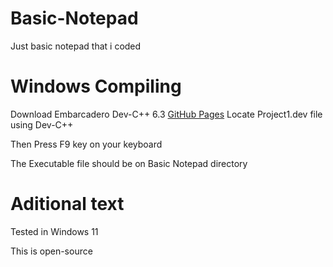 # Basic-Notepad
 Just basic notepad that i coded
# Windows Compiling
 Download Embarcadero Dev-C++ 6.3
[GitHub Pages](https://github.com/Embarcadero/Dev-Cpp/releases)
 Locate Project1.dev file using Dev-C++
 
 Then Press F9 key on your keyboard
 
 The Executable file should be on Basic Notepad directory
# Aditional text
Tested in Windows 11

This is open-source
